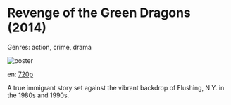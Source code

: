 # Revenge of the Green Dragons (2014)

Genres: action, crime, drama

![poster](http://image.tmdb.org/t/p/w500/89qbS9BqzUhcctIu8MrgF05LkBD.jpg)

en:
  [720p](magnet:?xt=urn:btih:7E47802A020D109C37E37FBFF956BBB33D4D8CA9&tr=udp://glotorrents.pw:6969/announce&tr=udp://tracker.opentrackr.org:1337/announce&tr=udp://torrent.gresille.org:80/announce&tr=udp://tracker.openbittorrent.com:80&tr=udp://tracker.coppersurfer.tk:6969&tr=udp://tracker.leechers-paradise.org:6969&tr=udp://p4p.arenabg.ch:1337&tr=udp://tracker.internetwarriors.net:1337)
  


A true immigrant story set against the vibrant backdrop of Flushing, N.Y. in the 1980s and 1990s.